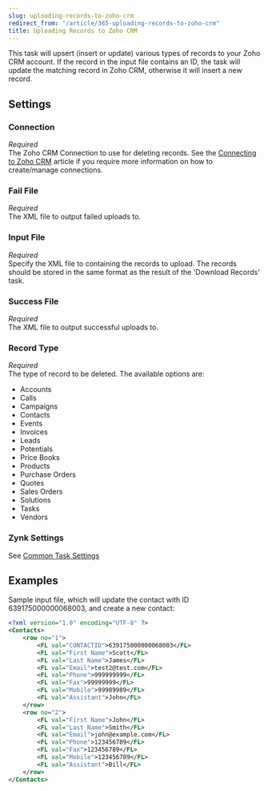 ```yaml
---
slug: uploading-records-to-zoho-crm
redirect_from: "/article/365-uploading-records-to-zoho-crm"
title: Uploading Records to Zoho CRM
---
```

This task will upsert (insert or update) various types of records to your Zoho CRM account. If the record in the input file contains an ID, the task will update the matching record in Zoho CRM, otherwise it will insert a new record.

## Settings
### Connection
_Required_  
The Zoho CRM Connection to use for deleting records.  See the [Connecting to Zoho CRM](connecting-to-zoho-crm) article if you require more information on how to create/manage connections.

### Fail File
_Required_  
The XML file to output failed uploads to.

### Input File
_Required_  
Specify the XML file to containing the records to upload. The records should be stored in the same format as the result of the 'Download Records' task.

### Success File
_Required_  
The XML file to output successful uploads to.

### Record Type
_Required_  
The type of record to be deleted. The available options are:	

 * Accounts
 * Calls
 * Campaigns
 * Contacts
 * Events
 * Invoices
 * Leads
 * Potentials
 * Price Books
 * Products
 * Purchase Orders
 * Quotes
 * Sales Orders
 * Solutions
 * Tasks
 * Vendors

### Zynk Settings
See [Common Task Settings](common-task-settings)

## Examples
Sample input file, which will update the contact with ID 639175000000068003, and create a new contact:

```xml
<?xml version="1.0" encoding="UTF-8" ?>
<Contacts>
    <row no="1">
        <FL val="CONTACTID">639175000000068003</FL>
        <FL val="First Name">Scott</FL>
        <FL val="Last Name">James</FL>
        <FL val="Email">test2@test.com</FL>
        <FL val="Phone">999999999</FL>
        <FL val="Fax">99999999</FL>
        <FL val="Mobile">99989989</FL>
        <FL val="Assistant">John</FL>
    </row>
    <row no="2">
        <FL val="First Name">John</FL>
        <FL val="Last Name">Smith</FL>
        <FL val="Email">john@example.com</FL>
        <FL val="Phone">123456789</FL>
        <FL val="Fax">123456789</FL>
        <FL val="Mobile">123456789</FL>
        <FL val="Assistant">Bill</FL>
    </row>
</Contacts>
```